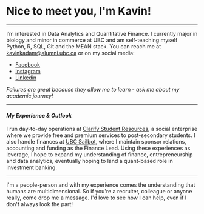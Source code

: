 # Nice to meet you, I'm Kavin! #
----

I’m interested in Data Analytics and Quantitative Finance. I currently major in biology and minor in commerce at UBC and am self-teaching myself Python, R, SQL, Git and the MEAN stack.
You can reach me at kavinkadam@alumni.ubc.ca or on my social media:
- [Facebook](https://www.facebook.com/kavin.kadam/)
- [Instagram](https://www.instagram.com/kevinkedem/)
- [Linkedin](https://www.linkedin.com/in/kavin-kadam-118a90183/)

_Failures are great because they allow me to learn - ask me about my academic journey!_

----

#### _My Experience & Outlook_ ####

I run day-to-day operations at [Clarify Student Resources](clarifysr.com), a social enterprise where we provide free and premium services to post-secondary students.
I also handle finances at [UBC Sailbot](https://www.ubcsailbot.org/), where I maintain sponsor relations, accounting and funding as the Finance Lead.
Using these experiences as leverage, I hope to expand my understanding of finance, entrepreneurship and data analytics, eventually hoping to land a quant-based role in
investment banking.

----

I'm a people-person and with my experience comes the understanding that humans are multidimensional. So if you're a recruiter, colleague or anyone really, come drop me a message.
I'd love to see how I can help, even if I don't always look the part!
